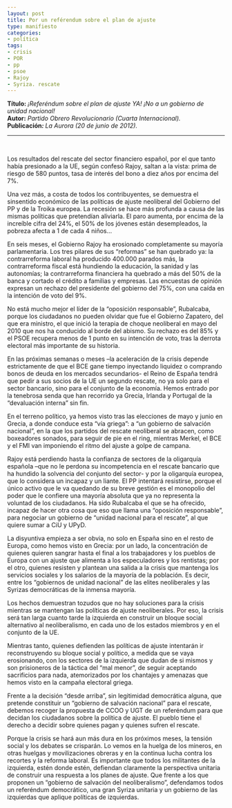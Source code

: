 ```yaml
---
layout: post
title: Por un reférendum sobre el plan de ajuste
type: manifiesto
categories:
- política
tags:
- crisis
- POR
- pp
- psoe
- Rajoy
- Syriza. rescate
---
```

<p><strong>Título: </strong><em>¡Referéndum sobre el plan de ajuste YA! ¡No a un gobierno de unidad nacional!<br />
</em><strong>Autor:</strong><em> <em><em>Partido Obrero Revolucionario (Cuarta Internacional).<a href="http://es.wikipedia.org/wiki/Josep_Fontana"></a></em><a href="http://es.wikipedia.org/wiki/Josep_Fontana"><br />
</a></em></em><strong>Publicación<em>: </em></strong><em>La Aurora (20 de junio de 2012).</em></p>
<hr size="1" noshade="noshade" />
<p>&nbsp;</p>
<p>Los resultados del rescate del sector financiero español, por el que tanto había presionado a la UE, según confesó Rajoy, saltan a la vista: prima de riesgo de 580 puntos, tasa de interés del bono a diez años por encima del 7%.</p>
<p>Una vez más, a costa de todos los contribuyentes, se demuestra el sinsentido económico de las políticas de ajuste neoliberal del Gobierno del PP y de la Troika europea. La recesión se hace más profunda a causa de las mismas políticas que pretendían aliviarla. El paro aumenta, por encima de la increíble cifra del 24%, el 50% de los jóvenes están desempleados, la pobreza afecta a 1 de cada 4 niños…</p>
<p>En seis meses, el Gobierno Rajoy ha erosionado completamente su mayoría parlamentaria. Los tres pilares de sus “reformas” se han quebrado ya: la contrarreforma laboral ha producido 400.000 parados más, la contrarreforma fiscal está hundiendo la educación, la sanidad y las autonomías; la contrarreforma financiera ha quebrado a más del 50% de la banca y cortado el crédito a familias y empresas. Las encuestas de opinión expresan un rechazo del presidente del gobierno del 75%, con una caída en la intención de voto del 9%.</p>
<p>No está mucho mejor el líder de la “oposición responsable”, Rubalcaba, porque los ciudadanos no pueden olvidar que fue el Gobierno Zapatero, del que era ministro, el que inició la terapia de choque neoliberal en mayo del 2010 que nos ha conducido al borde del abismo. Su rechazo es del 85% y el PSOE recupera menos de 1 punto en su intención de voto, tras la derrota electoral más importante de su historia.</p>
<p>En las próximas semanas o meses –la aceleración de la crisis depende estrictamente de que el BCE gane tiempo inyectando liquidez o comprando bonos de deuda en los mercados secundarios- el Reino de España tendrá que pedir a sus socios de la UE un segundo rescate, no ya solo para el sector bancario, sino para el conjunto de la economía. Hemos entrado por la tenebrosa senda que han recorrido ya Grecia, Irlanda y Portugal de la “devaluación interna” sin fin.</p>
<p>En el terreno político, ya hemos visto tras las elecciones de mayo y junio en Grecia, a donde conduce esta “vía griega”: a “un gobierno de salvación nacional”, en la que los partidos del rescate neoliberal se abracen, como boxeadores sonados, para seguir de pie en el ring, mientras Merkel, el BCE y el FMI van imponiendo el ritmo del ajuste a golpe de campana.</p>
<p>Rajoy está perdiendo hasta la confianza de sectores de la oligarquía española –que no le perdona su incompetencia en el rescate bancario que ha hundido la solvencia del conjunto del sector- y por la oligarquía europea, que lo considera un incapaz y un liante. El PP intentará resistirse, porque el único activo que le va quedando de su breve gestión es el monopolio del poder que le confiere una mayoría absoluta que ya no representa la voluntad de los ciudadanos. Ha sido Rubalcaba el que se ha ofrecido, incapaz de hacer otra cosa que eso que llama una “oposición responsable”, para negociar un gobierno de “unidad nacional para el rescate”, al que quiere sumar a CiU y UPyD.</p>
<p>La disyuntiva empieza a ser obvia, no solo en España sino en el resto de Europa, como hemos visto en Grecia: por un lado, la concentración de quienes quieren sangrar hasta el final a los trabajadores y los pueblos de Europa con un ajuste que alimenta a los especuladores y los rentistas; por el otro, quienes resisten y plantean una salida a la crisis que mantenga los servicios sociales y los salarios de la mayoría de la población. Es decir, entre los “gobiernos de unidad nacional” de las elites neoliberales y las Syrizas democráticas de la inmensa mayoría.</p>
<p>Los hechos demuestran tozudos que no hay soluciones para la crisis mientras se mantengan las políticas de ajuste neoliberales. Por eso, la crisis será tan larga cuanto tarde la izquierda en construir un bloque social alternativo al neoliberalismo, en cada uno de los estados miembros y en el conjunto de la UE.</p>
<p>Mientras tanto, quienes defienden las políticas de ajuste intentarán ir reconstruyendo su bloque social y político, a medida que se vaya erosionando, con los sectores de la izquierda que dudan de si mismos y son prisioneros de la táctica del “mal menor”, de seguir aceptando sacrificios para nada, atemorizados por los chantajes y amenazas que hemos visto en la campaña electoral griega.</p>
<p>Frente a la decisión “desde arriba”, sin legitimidad democrática alguna, que pretende constituir un “gobierno de salvación nacional” para el rescate, debemos recoger la propuesta de CCOO y UGT de un referéndum para que decidan los ciudadanos sobre la política de ajuste. El pueblo tiene el derecho a decidir sobre quienes pagan y quienes sufren el rescate.</p>
<p>Porque la crisis se hará aun más dura en los próximos meses, la tensión social y los debates se crisparán. Lo vemos en la huelga de los mineros, en otras huelgas y movilizaciones obreras y en la continua lucha contra los recortes y la reforma laboral. Es importante que todos los militantes de la izquierda, estén donde estén, defiendan claramente la perspectiva unitaria de construir una respuesta a los planes de ajuste. Que frente a los que proponen un “gobierno de salvación del neoliberalismo”, defendamos todos un referéndum democrático, una gran Syriza unitaria y un gobierno de las izquierdas que aplique políticas de izquierdas.</p>
